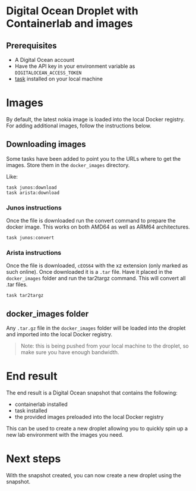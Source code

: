 # Digital Ocean Droplet with Containerlab and images

## Prerequisites
- A Digital Ocean account
- Have the API key in your environment variable as `DIGITALOCEAN_ACCESS_TOKEN`
- [task](https://taskfile.dev/installation/) installed on your local machine


# Images
By default, the latest nokia image is loaded into the local Docker registry. For adding additional images, follow the instructions below.

## Downloading images

Some tasks have been added to point you to the URLs where to get the images. Store them in the `docker_images` directory.

Like:

    task junos:download
    task arista:download

### Junos instructions

Once the file is downloaded run the convert command to prepare the docker image. This works on both AMD64 as well as ARM64 architectures.

    task junos:convert

### Arista instructions
Once the file is downloaded, `cEOS64` with the xz extension (only marked as such online). Once downloaded it is a `.tar` file. Have it placed in the `docker_images` folder and run the tar2targz command. This will convert all .tar files.

    task tar2targz


## docker_images folder

Any `.tar.gz` file in the `docker_images` folder will be loaded into the droplet and imported into the local Docker registry.

> Note: this is being pushed from your local machine to the droplet, so make sure you have enough bandwidth.

# End result
The end result is a Digital Ocean snapshot that contains the following:

* containerlab installed
* task installed
* the provided images preloaded into the local Docker registry

This can be used to create a new droplet allowing you to quickly spin up a new lab environment with the images you need.

# Next steps

With the snapshot created, you can now create a new droplet using the snapshot.